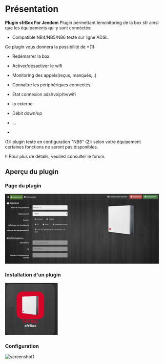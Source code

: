 # Présentation

**Plugin sfrBox For Jeedom** 
Plugin permettant lemonitoring de la box sfr ainsi que les équipements qui y sont connéctés:

- Compatible NB4/NB5/NB6 testé sur ligne ADSL.



Ce plugin vous donnera la possibilité de *(1):

- Redémarrer la box.
- Activer/désactiver le wifi

- Monitoring des appels(reçus, manqués,..)
- Connaître les périphériques connectés.
- État connexion adsl/voip/tv/wifi
- ip externe
- Débit down/up
- ... 





*
(1): plugin testé en configuration "NB6"
(2): selon votre équipement certaines fonctions ne seront pas disponibles.

!! Pour plus de détails, veuillez consulter le forum.


## Aperçu du plugin

### Page du plugin
![screenshot1](https://raw.githubusercontent.com/limad/plugin-sfrBox/master/images/sfrBox_screenshot1.PNG)
             
### Installation d'un plugin
![screenshot1](https://raw.githubusercontent.com/limad/plugin-sfrBox/master/images/sfrBox_screenshot8.PNG)

### Configuration
![screenshot1](https://raw.githubusercontent.com/limad/plugin-sfrBox/master/images/sfrBox_screenshot13.PNG)
